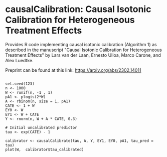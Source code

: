 # causalCalibration: Causal Isotonic Calibration for Heterogeneous Treatment Effects

Provides R code implementing causal isotonic calibration (Algorithm 1) as described 
in the manuscript "Causal Isotonic Calibration for Heterogeneous Treatment Effects" by Lars van der Laan, Ernesto Ulloa, Marco Carone, and Alex Luedtke.

Preprint can be found at this link: https://arxiv.org/abs/2302.14011


```

set.seed(123)
n <- 1000
W <- runif(n, -1 , 1)
pA1 <- plogis(2*W)
A <- rbinom(n, size = 1, pA1)
CATE <- 1 + W
EY0 <- W
EY1 <- W + CATE
Y <- rnorm(n, W + A * CATE, 0.3)

# Initial uncalibrated predictor 
tau <- exp(CATE) - 1
 
calibrator <- causalCalibrate(tau, A, Y, EY1, EY0, pA1, tau_pred = tau)
plot(W,  calibrator$tau_calibrated)

```
